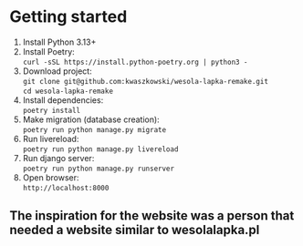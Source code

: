 # Getting started

1. Install Python 3.13+
2. Install Poetry:\
   ```curl -sSL https://install.python-poetry.org | python3 -```
3. Download project:\
   ```git clone git@github.com:kwaszkowski/wesola-lapka-remake.git```\
   ```cd wesola-lapka-remake```
4. Install dependencies:\
   ```poetry install```
5. Make migration (database creation):\
   ```poetry run python manage.py migrate```
6. Run livereload:\
   ```poetry run python manage.py livereload```
7. Run django server:\
   ```poetry run python manage.py runserver```
8. Open browser:\
   ```http://localhost:8000```

## The inspiration for the website was a person that needed a website similar to wesolalapka.pl
